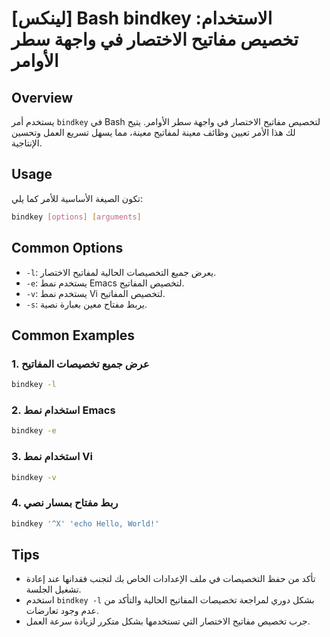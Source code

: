 # [لينكس] Bash bindkey الاستخدام: تخصيص مفاتيح الاختصار في واجهة سطر الأوامر

## Overview
يستخدم أمر `bindkey` في Bash لتخصيص مفاتيح الاختصار في واجهة سطر الأوامر. يتيح لك هذا الأمر تعيين وظائف معينة لمفاتيح معينة، مما يسهل تسريع العمل وتحسين الإنتاجية.

## Usage
تكون الصيغة الأساسية للأمر كما يلي:

```bash
bindkey [options] [arguments]
```

## Common Options
- `-l`: يعرض جميع التخصيصات الحالية لمفاتيح الاختصار.
- `-e`: يستخدم نمط Emacs لتخصيص المفاتيح.
- `-v`: يستخدم نمط Vi لتخصيص المفاتيح.
- `-s`: يربط مفتاح معين بعبارة نصية.

## Common Examples
### 1. عرض جميع تخصيصات المفاتيح
```bash
bindkey -l
```

### 2. استخدام نمط Emacs
```bash
bindkey -e
```

### 3. استخدام نمط Vi
```bash
bindkey -v
```

### 4. ربط مفتاح بمسار نصي
```bash
bindkey '^X' 'echo Hello, World!'
```

## Tips
- تأكد من حفظ التخصيصات في ملف الإعدادات الخاص بك لتجنب فقدانها عند إعادة تشغيل الجلسة.
- استخدم `bindkey -l` بشكل دوري لمراجعة تخصيصات المفاتيح الحالية والتأكد من عدم وجود تعارضات.
- جرب تخصيص مفاتيح الاختصار التي تستخدمها بشكل متكرر لزيادة سرعة العمل.